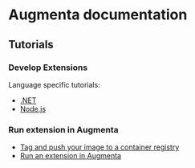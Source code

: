 # Augmenta documentation

## Tutorials

### Develop Extensions

Language specific tutorials:

* [.NET](dotnet/readme.md)
* [Node.js](node-js/readme.md)

### Run extension in Augmenta

* [Tag and push your image to a container registry](tag-and-push-to-container-registry.md)
* [Run an extension in Augmenta](run-extension-in-augmenta.md)
